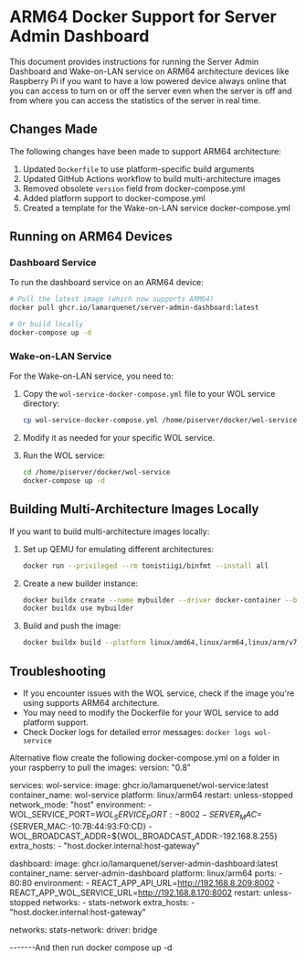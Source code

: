 # ARM64 Docker Support for Server Admin Dashboard

This document provides instructions for running the Server Admin Dashboard and Wake-on-LAN service on ARM64 architecture devices like Raspberry Pi if you want to have a low powered device always online that you can access to turn on or off the server even when the server is off and from where you can access the statistics of the server in real time.

## Changes Made

The following changes have been made to support ARM64 architecture:

1. Updated `Dockerfile` to use platform-specific build arguments
2. Updated GitHub Actions workflow to build multi-architecture images
3. Removed obsolete `version` field from docker-compose.yml
4. Added platform support to docker-compose.yml
5. Created a template for the Wake-on-LAN service docker-compose.yml

## Running on ARM64 Devices

### Dashboard Service

To run the dashboard service on an ARM64 device:

```bash
# Pull the latest image (which now supports ARM64)
docker pull ghcr.io/lamarquenet/server-admin-dashboard:latest

# Or build locally
docker-compose up -d
```

### Wake-on-LAN Service

For the Wake-on-LAN service, you need to:

1. Copy the `wol-service-docker-compose.yml` file to your WOL service directory:
   ```bash
   cp wol-service-docker-compose.yml /home/piserver/docker/wol-service/docker-compose.yml
   ```

2. Modify it as needed for your specific WOL service.

3. Run the WOL service:
   ```bash
   cd /home/piserver/docker/wol-service
   docker-compose up -d
   ```

## Building Multi-Architecture Images Locally

If you want to build multi-architecture images locally:

1. Set up QEMU for emulating different architectures:
   ```bash
   docker run --privileged --rm tonistiigi/binfmt --install all
   ```

2. Create a new builder instance:
   ```bash
   docker buildx create --name mybuilder --driver docker-container --bootstrap
   docker buildx use mybuilder
   ```

3. Build and push the image:
   ```bash
   docker buildx build --platform linux/amd64,linux/arm64,linux/arm/v7 -t your-image-name:latest --push .
   ```

## Troubleshooting

- If you encounter issues with the WOL service, check if the image you're using supports ARM64 architecture.
- You may need to modify the Dockerfile for your WOL service to add platform support.
- Check Docker logs for detailed error messages: `docker logs wol-service`


Alternative flow create the following docker-compose.yml on a folder in your raspberry to pull the images:
version: "0.8"

services:
  wol-service:
    image: ghcr.io/lamarquenet/wol-service:latest
    container_name: wol-service
    platform: linux/arm64
    restart: unless-stopped
    network_mode: "host"
    environment:
      - WOL_SERVICE_PORT=${WOL_SERVICE_PORT:-8002}
      - SERVER_MAC=${SERVER_MAC:-10:7B:44:93:F0:CD}
      - WOL_BROADCAST_ADDR=${WOL_BROADCAST_ADDR:-192.168.8.255}
    extra_hosts:
      - "host.docker.internal:host-gateway"

  dashboard:
    image: ghcr.io/lamarquenet/server-admin-dashboard:latest
    container_name: server-admin-dashboard
    platform: linux/arm64
    ports:
      - 80:80
    environment:
      - REACT_APP_API_URL=http://192.168.8.209:8002
      - REACT_APP_WOL_SERVICE_URL=http://192.168.8.170:8002
    restart: unless-stopped
    networks:
      - stats-network
    extra_hosts:
      - "host.docker.internal:host-gateway"

networks:
  stats-network:
    driver: bridge



-------And then run 
docker compose up -d
